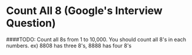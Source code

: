 # Count All 8 (Google's Interview Question)

####TODO: Count all 8s from 1 to 10,000.
 You should count all 8's in each numbers.
 ex) 8808 has three 8's, 8888 has four 8's
